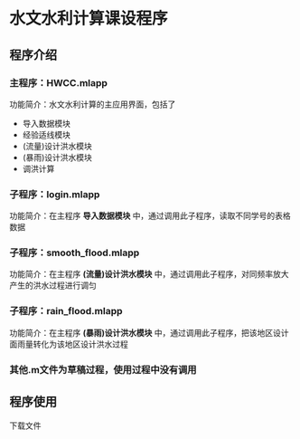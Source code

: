 # 水文水利计算课设程序
## 程序介绍
### 主程序：HWCC.mlapp
功能简介：水文水利计算的主应用界面，包括了
- 导入数据模块 
- 经验适线模块
- (流量)设计洪水模块
- (暴雨)设计洪水模块 
- 调洪计算
### 子程序：login.mlapp
功能简介：在主程序 **导入数据模块** 中，通过调用此子程序，读取不同学号的表格数据
### 子程序：smooth_flood.mlapp
功能简介：在主程序 **(流量)设计洪水模块** 中，通过调用此子程序，对同频率放大产生的洪水过程进行调匀
### 子程序：rain_flood.mlapp
功能简介：在主程序 **(暴雨)设计洪水模块** 中，通过调用此子程序，把该地区设计面雨量转化为该地区设计洪水过程
### 其他.m文件为草稿过程，使用过程中没有调用

## 程序使用
下载文件
